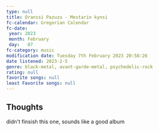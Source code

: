 ```yaml
---
type: null
title: Oranssi Pazuzu - Mestarin kynsi
fc-calendar: Gregorian Calendar
fc-date: 
 year: 2023
 month: February
 day:   07
fc-category: music
modification date: Tuesday 7th February 2023 20:58:26
date listened: 2023-2-5 
genre: black-metal, avant-garde-metal, psychedelic-rock 
rating: null
favorite songs: null
least Favorite songs: null
---
```

## Thoughts

didn't finsish this one, sounds like a good album